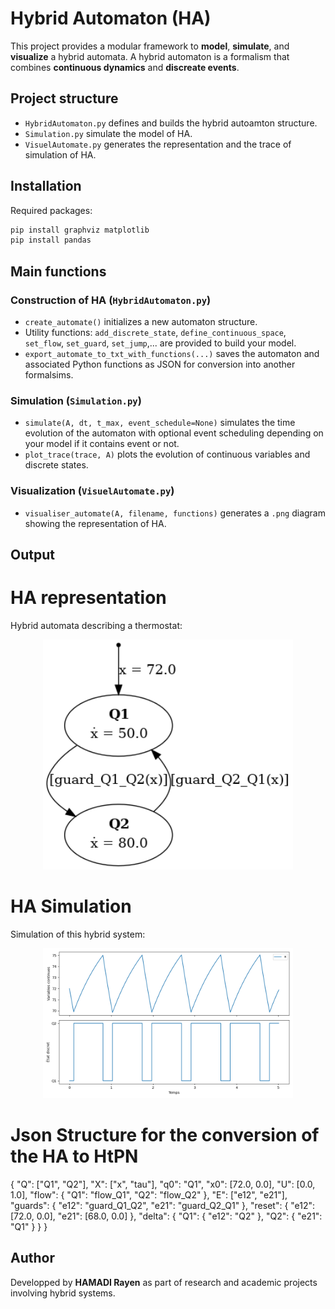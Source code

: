 # Hybrid Automaton (HA)

This project provides a modular framework to **model**, **simulate**, and **visualize** a hybrid automata. A hybrid automaton is a formalism that combines **continuous dynamics** and **discreate events**.

## Project structure
  -  `HybridAutomaton.py` defines and builds the hybrid autoamton structure.
  -  `Simulation.py` simulate the model of HA.
  -  `VisuelAutomate.py` generates the representation and the trace of simulation of HA.

## Installation 
Required packages:
```bash
pip install graphviz matplotlib
pip install pandas
```
## Main functions

### Construction of HA (`HybridAutomaton.py`)
  - `create_automate()`  initializes a new automaton structure.
  - Utility functions: `add_discrete_state`, `define_continuous_space`, `set_flow`, `set_guard`, `set_jump`,... are provided to build your model.
  - `export_automate_to_txt_with_functions(...)` saves the automaton and associated Python functions as JSON for conversion into another formalsims.

### Simulation (`Simulation.py`)
  - `simulate(A, dt, t_max, event_schedule=None)` simulates the time evolution of the automaton with optional event scheduling depending on your model if it contains event or not.
  - `plot_trace(trace, A)` plots the evolution of continuous variables and discrete states.

### Visualization (`VisuelAutomate.py`)
  - `visualiser_automate(A, filename, functions)` generates a `.png` diagram showing the representation of HA.

## Output 

# HA representation
Hybrid automata describing a thermostat:
<p align="center">
  <img src="Thermostat_Results/automate_hysteresis.png" alt="Example of the thermostat's HA representation " width="400"/>
</p>

# HA Simulation
Simulation of this hybrid system:
<p align="center">
  <img src="Thermostat_Results/SimulationThermostat.png" alt="Example of the thermostat's HA simulation " width="400"/>
</p>

# Json Structure for the conversion of the HA to HtPN
{
  "Q": ["Q1", "Q2"],
  "X": ["x", "tau"],
  "q0": "Q1",
  "x0": [72.0, 0.0],
  "U": [0.0, 1.0],
  "flow": {
    "Q1": "flow_Q1",
    "Q2": "flow_Q2"
  },
  "E": ["e12", "e21"],
  "guards": {
    "e12": "guard_Q1_Q2",
    "e21": "guard_Q2_Q1"
  },
  "reset": {
    "e12": [72.0, 0.0],
    "e21": [68.0, 0.0]
  },
  "delta": {
    "Q1": {
      "e12": "Q2"
    },
    "Q2": {
      "e21": "Q1"
    }
  }
}


## Author 
Developped by **HAMADI Rayen** as part of research and academic projects involving hybrid systems.

